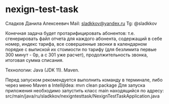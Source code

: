 # nexign-test-task

Сладков Данила Алексеевич 
Mail: sladkkov@yandex.ru
Tg:   @sladkkov

Конечная задача будет протарифицировать абонентов: т.е. сгенерировать файл отчета для каждого абонента, содержащий в себе номер, индекс тарифа, все совершенные звонки в календарном порядке с выпиской их стоимости по тарифу (для безлимита первые 300 минут - 0р, а с 301 уже расчет), продолжительность звонка, итоговая сумма списания. 

Технологии:
 Java (JDK 11). 
Maven. 

Перед запуском рекомендуется выполнить команду в терминале, либо через меню Maven в IntellijIdea: mvn clean package 
Для запуска приложения необходимо запустить класс main находящийся по адресу: src/main/java/ru/sladkkov/nexigntesttask/NexignTestTaskApplication.java

